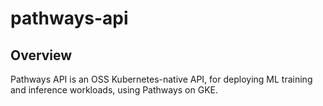 # pathways-api
## Overview
Pathways API is an OSS Kubernetes-native API, for deploying ML training and inference workloads, using Pathways on GKE.